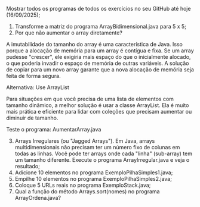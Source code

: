 Mostrar todos os programas de todos os exercícios no seu GitHub até hoje (16/09/2025);

1) Transforme a matriz do programa ArrayBidimensional.java para 5 x 5;
2) Por que não aumentar o array diretamente?

A imutabilidade do tamanho do array é uma característica de Java. Isso porque a alocação de memória para um array é contígua e fixa. Se um array pudesse "crescer", ele exigiria mais espaço do que o inicialmente alocado, o que poderia invadir o espaço de memória de outras variáveis. A solução de copiar para um novo array garante que a nova alocação de memória seja feita de forma segura.

Alternativa: Use ArrayList

Para situações em que você precisa de uma lista de elementos com tamanho dinâmico, a melhor solução é usar a classe ArrayList. Ela é muito mais prática e eficiente para lidar com coleções que precisam aumentar ou diminuir de tamanho.

Teste o programa: AumentarArray.java

3) Arrays Irregulares (ou "Jagged Arrays"). Em Java, arrays multidimensionais não precisam ter um número fixo de colunas em todas as linhas. Você pode ter arrays onde cada "linha" (sub-array) tem um tamanho diferente. Execute o programa ArrayIrregular.java e veja o resultado;
4) Adicione 10 elementos no programa ExemploPilhaSimples1.java;
5) Empilhe 10 elementos no programa ExemploPilhaSimples2.java;
6) Coloque 5 URLs reais no programa ExemploStack.java;
7) Qual a função do método Arrays.sort(nomes) no programa ArrayOrdena.java?
